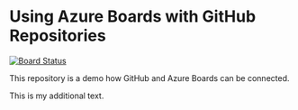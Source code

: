 # Using Azure Boards with GitHub Repositories

[![Board Status](https://dev.azure.com/xpirit/b87fdb63-fb3b-48fd-8fea-4563654361b3/0afb03b5-20ad-442f-a437-bfbea0048b47/_apis/work/boardbadge/75442158-14bd-4ef3-9c09-bf2ffe469466?columnOptions=1)](https://dev.azure.com/xpirit/b87fdb63-fb3b-48fd-8fea-4563654361b3/_boards/board/t/0afb03b5-20ad-442f-a437-bfbea0048b47/Backlog%20items/)

This repository is a demo how GitHub and Azure Boards can be connected.

This is my additional text.
